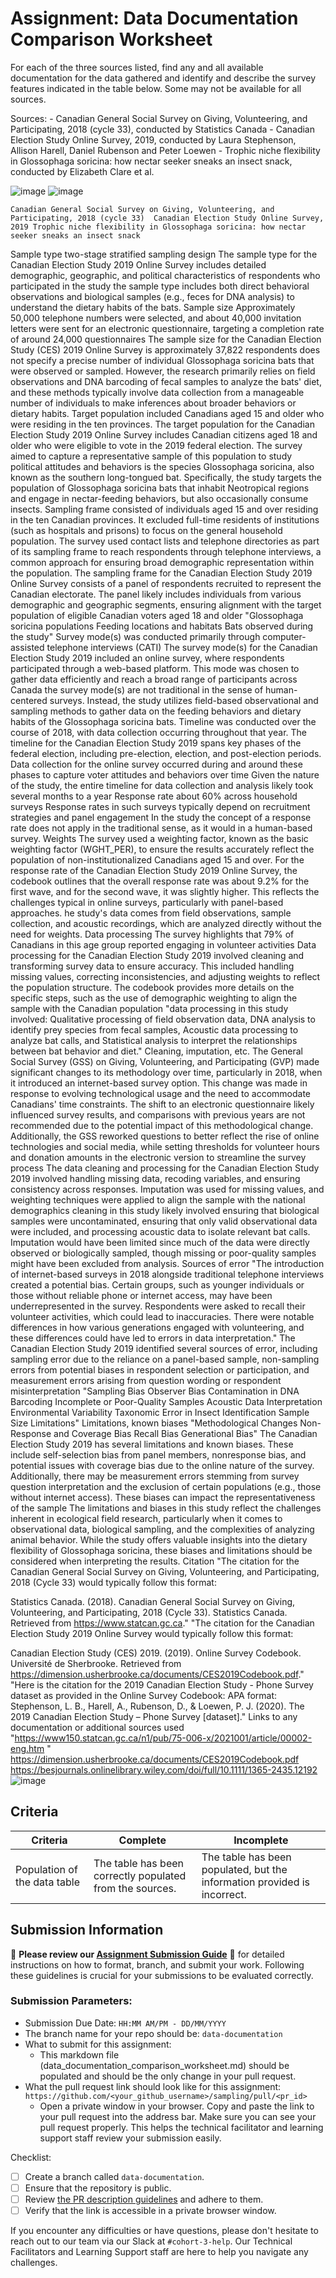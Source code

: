 # Assignment: Data Documentation Comparison Worksheet

For each of the three sources listed, find any and all available documentation for the data gathered and identify and describe the survey features indicated in the table below. Some may not be available for all sources.

Sources: - Canadian General Social Survey on Giving, Volunteering, and Participating, 2018 (cycle 33), conducted by Statistics Canada - Canadian Election Study Online Survey, 2019, conducted by Laura Stephenson, Allison Harell, Daniel Rubenson and Peter Loewen - Trophic niche flexibility in Glossophaga soricina: how nectar seeker sneaks an insect snack, conducted by Elizabeth Clare et al.

![image](https://github.com/user-attachments/assets/050ffc75-a2a4-4c68-b05f-76a2e18271c4)
![image](https://github.com/user-attachments/assets/d32ad239-16e8-4948-b901-a2f251a0ee0c)

	Canadian General Social Survey on Giving, Volunteering, and Participating, 2018 (cycle 33)	Canadian Election Study Online Survey, 2019	Trophic niche flexibility in Glossophaga soricina: how nectar seeker sneaks an insect snack
Sample type	two-stage stratified sampling design	The sample type for the Canadian Election Study 2019 Online Survey includes detailed demographic, geographic, and political characteristics of respondents who participated in the study	the sample type includes both direct behavioral observations and biological samples (e.g., feces for DNA analysis) to understand the dietary habits of the bats.
Sample size	Approximately 50,000 telephone numbers were selected, and about 40,000 invitation letters were sent for an electronic questionnaire, targeting a completion rate of around 24,000 questionnaires​	The sample size for the Canadian Election Study (CES) 2019 Online Survey is approximately 37,822 respondents	does not specify a precise number of individual Glossophaga soricina bats that were observed or sampled. However, the research primarily relies on field observations and DNA barcoding of fecal samples to analyze the bats' diet, and these methods typically involve data collection from a manageable number of individuals to make inferences about broader behaviors or dietary habits.
Target population	included Canadians aged 15 and older who were residing in the ten provinces.	The target population for the Canadian Election Study 2019 Online Survey includes Canadian citizens aged 18 and older who were eligible to vote in the 2019 federal election. The survey aimed to capture a representative sample of this population to study political attitudes and behaviors	is the species Glossophaga soricina, also known as the southern long-tongued bat. Specifically, the study targets the population of Glossophaga soricina bats that inhabit Neotropical regions and engage in nectar-feeding behaviors, but also occasionally consume insects.
Sampling frame	consisted of individuals aged 15 and over residing in the ten Canadian provinces. It excluded full-time residents of institutions (such as hospitals and prisons) to focus on the general household population. The survey used contact lists and telephone directories as part of its sampling frame to reach respondents through telephone interviews, a common approach for ensuring broad demographic representation within the population.	The sampling frame for the Canadian Election Study 2019 Online Survey consists of a panel of respondents recruited to represent the Canadian electorate. The panel likely includes individuals from various demographic and geographic segments, ensuring alignment with the target population of eligible Canadian voters aged 18 and older	"Glossophaga soricina populations
Feeding locations and habitats
Bats observed during the study"
Survey mode(s)	was conducted primarily through computer-assisted telephone interviews (CATI)	The survey mode(s) for the Canadian Election Study 2019 included an online survey, where respondents participated through a web-based platform. This mode was chosen to gather data efficiently and reach a broad range of participants across Canada	the survey mode(s) are not traditional in the sense of human-centered surveys. Instead, the study utilizes field-based observational and sampling methods to gather data on the feeding behaviors and dietary habits of the Glossophaga soricina bats.
Timeline	was conducted over the course of 2018, with data collection occurring throughout that year.	The timeline for the Canadian Election Study 2019 spans key phases of the federal election, including pre-election, election, and post-election periods. Data collection for the online survey occurred during and around these phases to capture voter attitudes and behaviors over time	Given the nature of the study, the entire timeline for data collection and analysis likely took several months to a year
Response rate	about 60% across household surveys	Response rates in such surveys typically depend on recruitment strategies and panel engagement	In the study the concept of a response rate does not apply in the traditional sense, as it would in a human-based survey.
Weights	The survey used a weighting factor, known as the basic weighting factor (WGHT_PER), to ensure the results accurately reflect the population of non-institutionalized Canadians aged 15 and over. 	For the response rate of the Canadian Election Study 2019 Online Survey, the codebook outlines that the overall response rate was about 9.2% for the first wave, and for the second wave, it was slightly higher. This reflects the challenges typical in online surveys, particularly with panel-based approaches.	he study's data comes from field observations, sample collection, and acoustic recordings, which are analyzed directly without the need for weights.
Data processing	The survey highlights that 79% of Canadians in this age group reported engaging in volunteer activities	Data processing for the Canadian Election Study 2019 involved cleaning and transforming survey data to ensure accuracy. This included handling missing values, correcting inconsistencies, and adjusting weights to reflect the population structure. The codebook provides more details on the specific steps, such as the use of demographic weighting to align the sample with the Canadian population	"data processing in this study involved:
Qualitative processing of field observation data,
DNA analysis to identify prey species from fecal samples,
Acoustic data processing to analyze bat calls, and
Statistical analysis to interpret the relationships between bat behavior and diet."
Cleaning, imputation, etc.	The General Social Survey (GSS) on Giving, Volunteering, and Participating (GVP) made significant changes to its methodology over time, particularly in 2018, when it introduced an internet-based survey option. This change was made in response to evolving technological usage and the need to accommodate Canadians' time constraints. The shift to an electronic questionnaire likely influenced survey results, and comparisons with previous years are not recommended due to the potential impact of this methodological change. Additionally, the GSS reworked questions to better reflect the rise of online technologies and social media, while setting thresholds for volunteer hours and donation amounts in the electronic version to streamline the survey process	The data cleaning and processing for the Canadian Election Study 2019 involved handling missing data, recoding variables, and ensuring consistency across responses. Imputation was used for missing values, and weighting techniques were applied to align the sample with the national demographics	cleaning in this study likely involved ensuring that biological samples were uncontaminated, ensuring that only valid observational data were included, and processing acoustic data to isolate relevant bat calls. Imputation would have been limited since much of the data were directly observed or biologically sampled, though missing or poor-quality samples might have been excluded from analysis.
Sources of error	"The introduction of internet-based surveys in 2018 alongside traditional telephone interviews created a potential bias.
Certain groups, such as younger individuals or those without reliable phone or internet access, may have been underrepresented in the survey. 
Respondents were asked to recall their volunteer activities, which could lead to inaccuracies.
There were notable differences in how various generations engaged with volunteering, and these differences could have led to errors in data interpretation."	The Canadian Election Study 2019 identified several sources of error, including sampling error due to the reliance on a panel-based sample, non-sampling errors from potential biases in respondent selection or participation, and measurement errors arising from question wording or respondent misinterpretation	"Sampling Bias
Observer Bias
Contamination in DNA Barcoding
Incomplete or Poor-Quality Samples
Acoustic Data Interpretation
Environmental Variability
Taxonomic Error in Insect Identification
Sample Size Limitations"
Limitations, known biases	"Methodological Changes
Non-Response and Coverage Bias
Recall Bias
Generational Bias"	The Canadian Election Study 2019 has several limitations and known biases. These include self-selection bias from panel members, nonresponse bias, and potential issues with coverage bias due to the online nature of the survey. Additionally, there may be measurement errors stemming from survey question interpretation and the exclusion of certain populations (e.g., those without internet access). These biases can impact the representativeness of the sample	The limitations and biases in this study reflect the challenges inherent in ecological field research, particularly when it comes to observational data, biological sampling, and the complexities of analyzing animal behavior. While the study offers valuable insights into the dietary flexibility of Glossophaga soricina, these biases and limitations should be considered when interpreting the results.
Citation	"The citation for the Canadian General Social Survey on Giving, Volunteering, and Participating, 2018 (Cycle 33) would typically follow this format:

Statistics Canada. (2018). Canadian General Social Survey on Giving, Volunteering, and Participating, 2018 (Cycle 33). Statistics Canada. Retrieved from https://www.statcan.gc.ca."	"The citation for the Canadian Election Study 2019 Online Survey would typically follow this format:

Canadian Election Study (CES) 2019. (2019). Online Survey Codebook. Université de Sherbrooke. Retrieved from https://dimension.usherbrooke.ca/documents/CES2019Codebook.pdf."	"Here is the citation for the 2019 Canadian Election Study - Phone Survey dataset as provided in the Online Survey Codebook:
APA format: Stephenson, L. B., Harell, A., Rubenson, D., & Loewen, P. J. (2020). The 2019 Canadian Election Study – Phone Survey [dataset]."
Links to any documentation or additional sources used	"https://www150.statcan.gc.ca/n1/pub/75-006-x/2021001/article/00002-eng.htm
"	https://dimension.usherbrooke.ca/documents/CES2019Codebook.pdf	https://besjournals.onlinelibrary.wiley.com/doi/full/10.1111/1365-2435.12192
![image](https://github.com/user-attachments/assets/4ad42f4b-4b17-434b-a2f2-6895b9877737)



## Criteria

|Criteria|Complete|Incomplete|
|--------|----|----|
|Population of the data table|The table has been correctly populated from the sources.|The table has been populated, but the information provided is incorrect.|

## Submission Information

🚨 **Please review our [Assignment Submission Guide](https://github.com/UofT-DSI/onboarding/blob/main/onboarding_documents/submissions.md)** 🚨 for detailed instructions on how to format, branch, and submit your work. Following these guidelines is crucial for your submissions to be evaluated correctly.

### Submission Parameters:
* Submission Due Date: `HH:MM AM/PM - DD/MM/YYYY`
* The branch name for your repo should be: `data-documentation`
* What to submit for this assignment:
     * This markdown file (data_documentation_comparison_worksheet.md) should be populated and should be the only change in your pull request.
* What the pull request link should look like for this assignment: `https://github.com/<your_github_username>/sampling/pull/<pr_id>`
     * Open a private window in your browser. Copy and paste the link to your pull request into the address bar. Make sure you can see your pull request properly. This helps the technical facilitator and learning support staff review your submission easily.

Checklist:
- [ ] Create a branch called `data-documentation`.
- [ ] Ensure that the repository is public.
- [ ] Review [the PR description guidelines](https://github.com/UofT-DSI/onboarding/blob/main/onboarding_documents/submissions.md#guidelines-for-pull-request-descriptions) and adhere to them.
- [ ] Verify that the link is accessible in a private browser window.

If you encounter any difficulties or have questions, please don't hesitate to reach out to our team via our Slack at `#cohort-3-help`. Our Technical Facilitators and Learning Support staff are here to help you navigate any challenges.
